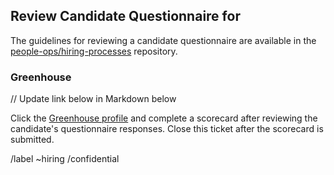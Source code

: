 ## Review Candidate Questionnaire for <Applicant Initials>

The guidelines for reviewing a candidate questionnaire are available in the [people-ops/hiring-processes](https://gitlab.com/gitlab-com/people-ops/hiring-processes/tree/master/Engineering/Infrastructure) repository. 

### Greenhouse

// Update link below in Markdown below

Click the [Greenhouse profile](link) and complete a scorecard after reviewing the candidate's questionnaire responses. Close this ticket after the scorecard is submitted.

/label ~hiring
/confidential